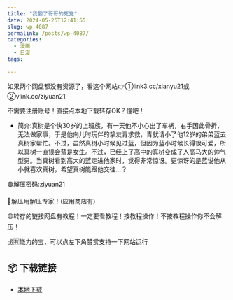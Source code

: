 ```yaml
---
title: "我娶了哥哥的死党"
date: 2024-05-25T12:41:55
slug: wp-4087
permalink: /posts/wp-4087/
categories:
  - 漫画
  - 日漫
tags:

---
```


如果两个网盘都没有资源了，看这个网站👉①link3.cc/xianyu21或②vlink.cc/ziyuan21

不需要注册账号！直接点本地下载转存OK？懂吧！

*   简介:真树是个快30岁的上班族，有一天他不小心出了车祸，右手因此骨折，无法做家事，于是他向儿时玩伴的挚友青求救，青就请小了他12岁的弟弟蓝去真树家帮忙。不过，虽然真树小时候见过蓝，但因为蓝小时候长得很可爱，所以真树一直误会蓝是女生。不过，已经上了高中的真树变成了人高马大的帅气型男。当真树看到高大的蓝走进他家时，觉得非常惊讶。更惊讶的是蓝说他从小就喜欢真树，希望真树能跟他交往…？

🟢解压密码:ziyuan21

🔵解压用解压专家！(应用商店有)

🟡转存的链接网盘有教程！一定要看教程！按教程操作！不按教程操作你不会解压！

💰🈶能力的宝，可以点左下角赞赏支持一下网站运行

## 📦 下载链接
- [本地下载](https://blziyuan21.com/pay-download/4087?key=1a2092319c&down_id=0)

